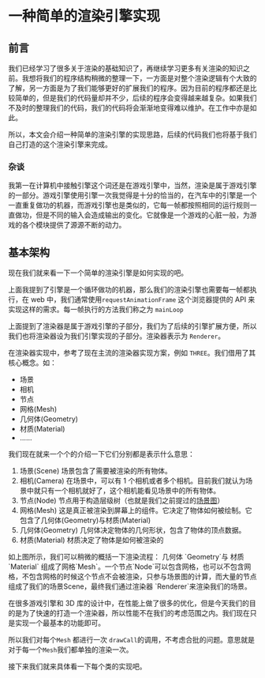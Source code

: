 # 一种简单的渲染引擎实现

## 前言

我们已经学习了很多关于渲染的基础知识了，再继续学习更多有关渲染的知识之前。我想将我们的程序结构稍微的整理一下，一方面是对整个渲染逻辑有个大致的了解，另一方面是为了我们能够更好的扩展我们的程序。因为目前的程序都还是比较简单的，但是我们的代码量却并不少，后续的程序会变得越来越复杂。如果我们不及时的整理我们的代码，我们的代码将会渐渐地变得难以维护。在工作中亦是如此。

所以，本文会介绍一种简单的渲染引擎的实现思路，后续的代码我们也将基于我们自己打造的这个渲染引擎来完成。

### 杂谈

我第一在计算机中接触引擎这个词还是在游戏引擎中，当然，渲染是属于游戏引擎的一部分。游戏引擎使用引擎一次我觉得是十分的恰当的，在汽车中的引擎是一个一直重复做功的机器，而游戏引擎也是类似的，它每一帧都按照相同的运行规则一直做功，但是不同的输入会造成输出的变化。它就像是一个游戏的心脏一般，为游戏的各个模块提供了源源不断的动力。

## 基本架构

现在我们就来看一下一个简单的渲染引擎是如何实现的吧。

上面我提到了引擎是一个循环做功的机器，那么我们的渲染引擎也需要每一帧都执行，在 web 中，我们通常使用`requestAnimationFrame` 这个浏览器提供的 API 来实现这样的需求。每一帧执行的方法我们称之为 `mainLoop`

<ImgContainer :srcs="['/img/15-simpleEngine/engine.png']" :height="300" :forceFlex="true"/>

上面提到了渲染器是属于游戏引擎的子部分，我们为了后续的引擎扩展方便，所以我们也将渲染器设为我们引擎实现的子部分。渲染器表示为 `Renderer`。

在渲染器实现中，参考了现在主流的渲染器实现方案，例如 `THREE`。我们借用了其核心概念。如：

-   场景
-   相机
-   节点
-   网格(Mesh)
-   几何体(Geometry)
-   材质(Material)
-   ……

我们现在就来一个个的介绍一下它们分别都是表示什么意思：

1. 场景(Scene)
   场景包含了需要被渲染的所有物体。
2. 相机(Camera)
   在场景中，可以有 1 个相机或者多个相机。目前我们就认为场景中就只有一个相机就好了，这个相机能看见场景中的所有物体。
3. 节点(Node)
   节点用于构造层级树（也就是我们之前提过的[场景图](./9-hierarchy)）
4. 网格(Mesh)
   这是真正被渲染到屏幕上的组件。它决定了物体如何被绘制。它包含了几何体(Geometry)与材质(Material)
5. 几何体(Geometry)
   几何体决定物体的几何形状，包含了物体的顶点数据。
6. 材质(Material)
   材质决定了物体是如何被渲染的

<ImgContainer :srcs="['/img/15-simpleEngine/mesh2.png']" :height="500" :forceFlex="true"/>
如上图所示，我们可以稍微的概括一下渲染流程：
几何体 `Geometry`与 材质`Material` 组成了网格`Mesh`。一个节点`Node`可以包含网格，也可以不包含网格，不包含网格的时候这个节点不会被渲染，只参与场景图的计算，而大量的节点组成了我们的场景Scene，最终我们通过渲染器 `Renderer`来渲染我们的场景。

在很多游戏引擎和 3D 库的设计中，在性能上做了很多的优化，但是今天我们的目的是为了快速的打造一个渲染器，所以性能不在我们的考虑范围之内。我们现在只是实现一个最基本的功能即可。

所以我们对每个`Mesh` 都进行一次 `drawCall`的调用，不考虑合批的问题。意思就是对于每一个`Mesh`我们都单独的渲染一次。

接下来我们就来具体看一下每个类的实现吧。

<WebGLSimpleEngine/>
